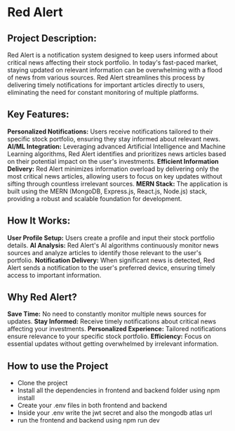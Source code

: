 # Red Alert

## Project Description:

Red Alert is a notification system designed to keep users informed about critical news affecting their stock portfolio. In today's fast-paced market, staying updated on relevant information can be overwhelming with a flood of news from various sources. Red Alert streamlines this process by delivering timely notifications for important articles directly to users, eliminating the need for constant monitoring of multiple platforms.

## Key Features:

**Personalized Notifications:** Users receive notifications tailored to their specific stock portfolio, ensuring they stay informed about relevant news.
**AI/ML Integration:** Leveraging advanced Artificial Intelligence and Machine Learning algorithms, Red Alert identifies and prioritizes news articles based on their potential impact on the user's investments.
**Efficient Information Delivery:** Red Alert minimizes information overload by delivering only the most critical news articles, allowing users to focus on key updates without sifting through countless irrelevant sources.
**MERN Stack:** The application is built using the MERN (MongoDB, Express.js, React.js, Node.js) stack, providing a robust and scalable foundation for development.

## How It Works:

**User Profile Setup:** Users create a profile and input their stock portfolio details.
**AI Analysis:** Red Alert's AI algorithms continuously monitor news sources and analyze articles to identify those relevant to the user's portfolio.
**Notification Delivery:** When significant news is detected, Red Alert sends a notification to the user's preferred device, ensuring timely access to important information.

## Why Red Alert?

**Save Time:** No need to constantly monitor multiple news sources for updates.
**Stay Informed:** Receive timely notifications about critical news affecting your investments.
**Personalized Experience:** Tailored notifications ensure relevance to your specific stock portfolio.
**Efficiency:** Focus on essential updates without getting overwhelmed by irrelevant information.

## How to use the Project

-   Clone the project
-   Install all the dependencies in frontend and backend folder using npm install
-   Create your .env files in both frontend and backend
-   Inside your .env write the jwt secret and also the mongodb atlas url
-   run the frontend and backend using npm run dev
